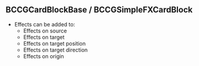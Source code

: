## BCCGCardBlockBase / BCCGSimpleFXCardBlock
- Effects can be added to:
  - Effects on source
  - Effects on target
  - Effects on target position
  - Effects on target direction
  - Effects on origin